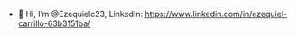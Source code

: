 - 👋 Hi, I’m @Ezequielc23, LinkedIn: https://www.linkedin.com/in/ezequiel-carrillo-63b3151ba/

<!---
Ezequielc23/Ezequielc23 is a ✨ special ✨ repository because its `README.md` (this file) appears on your GitHub profile.
You can click the Preview link to take a look at your changes.
--->
